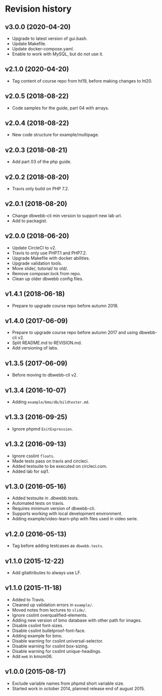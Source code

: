 Revision history
===================



v3.0.0 (2020-04-20)
--------------------

* Upgrade to latest version of gui.bash.
* Update Makefile.
* Update docker-compose.yaml.
* Enable to work with MySQL, but do not use it.



v2.1.0 (2020-04-20)
--------------------

* Tag content of course repo from ht19, before making changes to ht20.



v2.0.5 (2018-08-22)
--------------------

* Code samples for the guide, part 04 with arrays.



v2.0.4 (2018-08-22)
--------------------

* New code structure for example/multipage.



v2.0.3 (2018-08-21)
--------------------

* Add part 03 of the php guide.



v2.0.2 (2018-08-20)
--------------------

* Travis only build on PHP 7.2.



v2.0.1 (2018-08-20)
--------------------

* Change dbwebb-cli min version to support new lab url.
* Add to packagist.



v2.0.0 (2018-06-20)
-------------------

* Update CircleCI to v2.
* Travis to only use PHP7.1 and PHP7.2.
* Upgrade Makefile with docker abilities.
* Upgrade validation tools.
* Move slide/, tutorial/ to old/.
* Remove composer.lock from repo.
* Clean up older dbwebb config files.



v1.4.1 (2018-06-18)
-------------------

* Prepare to upgrade course repo before autumn 2018.



v1.4.0 (2017-06-09)
-------------------

* Prepare to upgrade course repo before autumn 2017 and using dbwebb-cli v2.
* Split README.md to REVISION.md.
* Add versioning of labs.



v1.3.5 (2017-06-09)
-------------------

* Before moving to dbwebb-cli v2.



v1.3.4 (2016-10-07)
-------------------

* Adding `example/bmo/db/bildtexter.md`.



v1.3.3 (2016-09-25)
-------------------

* Ignore phpmd `ExitExpression`.



v1.3.2 (2016-09-13)
-------------------

* Ignore csslint `floats`.
* Made tests pass on travis and circleci.
* Added testsuite to be executed on circleci.com.
* Added lab for sql1.



v1.3.0 (2016-05-16)
-------------------

* Added testsuite in .dbwebb.tests.
* Automated tests on travis.
* Requires minimum version of dbwebb-cli.
* Supports working with local development environment.
* Adding example/video-learn-php with files used in video serie.



v1.2.0 (2016-05-13)
-------------------

* Tag before adding testcases as `dbwebb.tests`.


v1.1.0 (2015-12-22)
-------------------

* Add gitattributes to always use LF.


v1.1.0 (2015-11-18)
-------------------

* Added to Travis.
* Cleaned up validation errors in `example/`.
* Moved notes from lectures to `slide/`.
* Ignore csslint overqualified-elements.
* Adding new version of bmo database with other path for images.
* Disable csslint font-sizes.
* Disable csslint bulletproof-font-face.
* Adding example for bmo.
* Disable warning for csslint universal-selector.
* Disable warning for csslint box-sizing.
* Disable warning for csslint unique-headings.
* Add `me6` in kmom06.


v1.0.0 (2015-08-17)
-------------------

* Exclude variable names from phpmd short variable size.
* Started work in october 2014, planned release end of august 2015.
